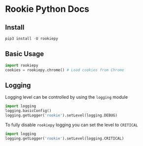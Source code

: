 # Rookie Python Docs

## Install

```typescript
pip3 install -U rookiepy
```

## Basic Usage

```python
import rookiepy
cookies = rookiepy.chrome() # Load cookies from Chrome
```

## Logging

Logging level can be controlled by using the `logging` module

```python
import logging
logging.basicConfig()
logging.getLogger('rookie').setLevel(logging.DEBUG)
```

To fully disable `rookiepy` logging you can set the level to `CRITICAL`

```python
import logging
logging.getLogger('rookie').setLevel(logging.CRITICAL)
```
